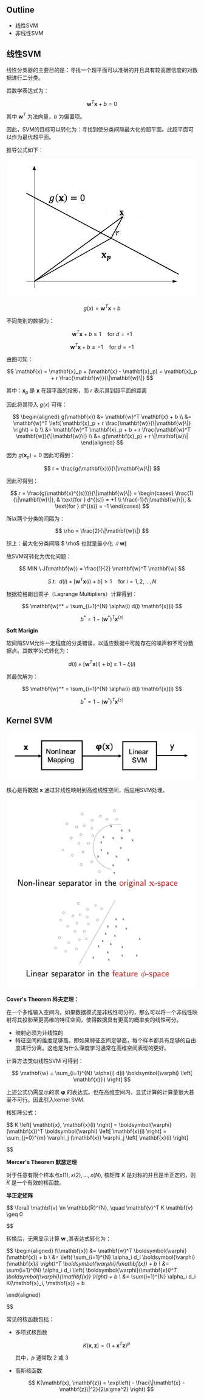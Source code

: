 ## Outline

- 线性SVM
- 非线性SVM

## 线性SVM

线性分类器的主要目的是：寻找一个超平面可以准确的并且具有较高置信度的对数据进行二分类。

其数学表达式为：

$$
\mathbf{w}^T \mathbf{x} + b = 0
$$

其中 $\mathbf{w}^T$ 为法向量，$b$ 为偏置项。

因此，SVM的目标可以转化为：寻找到使分类间隔最大化的超平面。此超平面可以作为最优超平面。

推导公式如下：

![1739431430443](image/04_SVM/1739431430443.png)

$$
g(x)=\mathbf{w}^T \mathbf{x} + b
$$

不同类别的数据为：

$$
\mathbf{w}^T \mathbf{x} + b \geq 1 \quad \text{for } d = +1
$$

$$
\mathbf{w}^T \mathbf{x} + b \leq -1 \quad \text{for } d = -1
$$

由图可知：

$$
\mathbf{x} = \mathbf{x}_p + (\mathbf{x} - \mathbf{x}_p) = \mathbf{x}_p + r \frac{\mathbf{w}}{\|\mathbf{w}\|}
$$

其中：$\mathbf{x}_p$ 是 $\mathbf{x}$ 在超平面的投影，而 $r$ 表示其到超平面的距离

因此将其带入 $g(x)$ 可得：

$$
\begin{aligned}
g(\mathbf{x}) &= \mathbf{w}^T \mathbf{x} + b \\
&= \mathbf{w}^T \left( \mathbf{x}_p + r \frac{\mathbf{w}}{\|\mathbf{w}\|} \right) + b \\
&= \mathbf{w}^T \mathbf{x}_p + b + r \frac{\mathbf{w}^T \mathbf{w}}{\|\mathbf{w}\|} \\
&= g(\mathbf{x}_p) + r \|\mathbf{w}\|
\end{aligned}
$$

因为  $g(\mathbf{x}_p)=0$ 因此可得到：

$$
r = \frac{g(\mathbf{x})}{\|\mathbf{w}\|}
$$

因此可得到：

$$
r = \frac{g(\mathbf{x}^{(s)})}{\|\mathbf{w}\|}
= \begin{cases}
\frac{1}{\|\mathbf{w}\|}, & \text{for } d^{(s)} = +1 \\
\frac{-1}{\|\mathbf{w}\|}, & \text{for } d^{(s)} = -1
\end{cases}
$$

所以两个分类的间隔为：

$$
\rho = \frac{2}{\|\mathbf{w}\|}
$$

综上：最大化分类间隔 $ \rho$ 也就是最小化 $\|\mathbf{w}\|$

故SVM可转化为优化问题：

$$
MIN \ J(\mathbf{w}) = \frac{1}{2} \mathbf{w}^T \mathbf{w}
$$

$$
S.t. \ \ d(i) \times \left[ \mathbf{w}^T \mathbf{x}(i) + b \right] \geq 1 \quad \text{for } i = 1,2, \dots, N
$$

根据拉格朗日乘子（Lagrange Multipliers）计算得到：

$$
\mathbf{w}^* = \sum_{i=1}^{N} \alpha(i) d(i) \mathbf{x}(i)
$$

$$
b^* = 1 - (\mathbf{w}^*)^T \mathbf{x}^{(s)}
$$

**Soft Marigin**

软间隔SVM允许一定程度的分类错误，以适应数据中可能存在的噪声和不可分数据点。其数学公式转化为：

$$
d(i) \times \left[ \mathbf{w}^T \mathbf{x}(i) + b \right] \geq 1 - \xi(i)
$$

其最优解为：

$$
\mathbf{w}^* = \sum_{i=1}^{N} \alpha(i) d(i) \mathbf{x}(i)
$$

$$
b^* = 1 - (\mathbf{w}^*)^T \mathbf{x}^{(s)}
$$

## Kernel SVM

![1739433935908](image/04_SVM/1739433935908.png)

核心是将数据 $\mathbf{x}$ 通过非线性映射到高维线性空间，后应用SVM处理。

![1739434039611](image/04_SVM/1739434039611.png)

**Cover's Theorem 科夫定理：**

在一个多维输入空间内，如果数据模式是非线性可分的，那么可以将一个非线性映射将其投影至更高维的特征空间，使得数据具有更高的概率变的线性可分。

- 映射必须为非线性的
- 特征空间的维度足够高。即如果特征空间足够高，每个样本都具有足够的自由度进行分离。这也是为什么深度学习通常在高维空间表现的更好。

计算方法类似线性SVM 可得到：

$$
\mathbf{w} = \sum_{i=1}^{N} \alpha(i) d(i) \boldsymbol{\varphi} \left[ \mathbf{x}(i) \right]
$$

上述公式仍需显示的求 $\boldsymbol{\varphi}$ 的表达式。但在高维空间内，显式计算的计算量很大甚至不可行。因此引入kernel SVM.

核矩阵公式：

$$
K \left[ \mathbf{x}, \mathbf{x}(i) \right] =
\boldsymbol{\varphi} (\mathbf{x})^T \boldsymbol{\varphi} \left[ \mathbf{x}(i) \right] 
= \sum_{j=0}^{m} \varphi_j (\mathbf{x}) \varphi_j \left[ \mathbf{x}(i) \right]

$$

**Mercer's Theorem 默瑟定理**

对于任意有限个样本点$x(1), x(2),..., x(N)$, 核矩阵 $K$ 是对称的并且是半正定的，则 $K$ 是一个有效的核函数。

**半正定矩阵**

$$
\forall \mathbf{v} \in \mathbb{R}^{N}, \quad \mathbf{v}^T K \mathbf{v} \geq 0

$$

转换后，无需显示计算 $\mathbf{w}$ ,其表达式转化为：

$$
\begin{aligned}
    f(\mathbf{x}) &= \mathbf{w}^T \boldsymbol{\varphi}(\mathbf{x}) + b \\
    &= \left( \sum_{i=1}^{N} \alpha_i d_i \boldsymbol{\varphi}(\mathbf{x}_i) \right)^T \boldsymbol{\varphi}(\mathbf{x}) + b \\
    &= \sum_{i=1}^{N} \alpha_i d_i \left( \boldsymbol{\varphi}(\mathbf{x}_i)^T \boldsymbol{\varphi}(\mathbf{x}) \right) + b \\
    &= \sum_{i=1}^{N} \alpha_i d_i K(\mathbf{x}_i, \mathbf{x}) + b

\end{aligned}

$$

常见的核函数包括：

- 多项式核函数

  $$
  K(\mathbf{x}, \mathbf{z}) = (1 + \mathbf{x}^T \mathbf{z})^p
  $$

  其中，$p$ 通常取 2 或 3
- 高斯核函数

  $$
  K(\mathbf{x}, \mathbf{z}) = \exp\left( - \frac{\|\mathbf{x} - \mathbf{z}\|^2}{2\sigma^2} \right)
  $$
